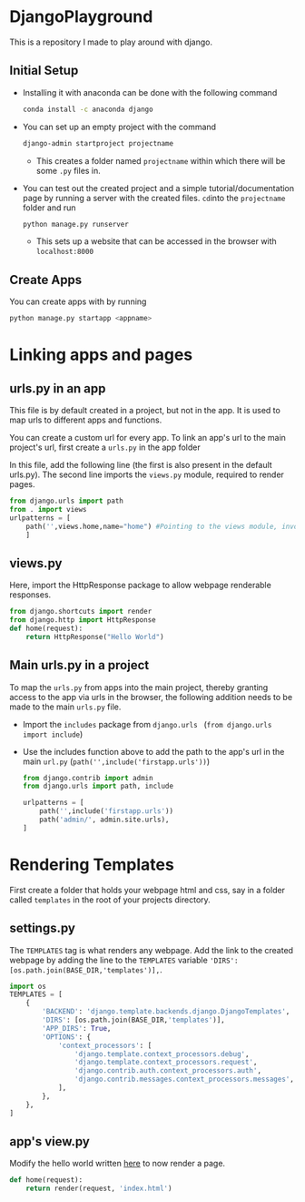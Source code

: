 # DjangoPlayground
This is a repository I made to play around with django.

## Initial Setup

* Installing it with anaconda can be done with the following command

  ```bash
  conda install -c anaconda django 
  ```

* You can set up an empty project with the command

  ```bash
  django-admin startproject projectname
  ```

  * This creates a folder named `projectname` within which there will be some `.py` files in.

* You can test out the created project and a simple tutorial/documentation page by running a server with the created files. `cd`into the `projectname` folder and run

  ```bash
  python manage.py runserver
  ```

  * This sets up a website that can be accessed in the browser with `localhost:8000`
## Create Apps
You can create apps with by running
```python
python manage.py startapp <appname>
```

# Linking apps and pages

## urls.py in an app

This file is by default created in a project, but not in the app. It is used to map urls to different apps and functions.

You can create a custom url for every app. To link an app's url to the main project's url, first create a `urls.py` in the app folder

In this file, add the following line (the first is also present in the default urls.py). The second line imports the `views.py` module, required to render pages.

```python
from django.urls import path
from . import views
urlpatterns = [
    path('',views.home,name="home") #Pointing to the views module, invoke the home function.
    ]
```

## views.py

Here, import the HttpResponse package to allow webpage renderable responses.

```python
from django.shortcuts import render
from django.http import HttpResponse
def home(request):
    return HttpResponse("Hello World")
```

## Main urls.py in a project

To map the `urls.py` from apps into the main project, thereby granting access to the app via urls in the browser, the following addition needs to be made to the main `urls.py` file.

* Import the `includes` package from `django.urls ` (`from django.urls import include`)

* Use the includes function above to add the path to the app's url in the main `url.py` (`path('',include('firstapp.urls'))`)

  ```python
  from django.contrib import admin
  from django.urls import path, include
  
  urlpatterns = [
      path('',include('firstapp.urls'))
      path('admin/', admin.site.urls),
  ]
  ```

  

# Rendering Templates

First create a folder that holds your webpage html and css, say in a folder called `templates` in the root of your projects directory.

## settings.py

The `TEMPLATES` tag is what renders any webpage. Add the link to the created webpage by adding the line to the `TEMPLATES` variable `'DIRS': [os.path.join(BASE_DIR,'templates')],`.

```python
import os
TEMPLATES = [
    {
        'BACKEND': 'django.template.backends.django.DjangoTemplates',
        'DIRS': [os.path.join(BASE_DIR,'templates')],
        'APP_DIRS': True,
        'OPTIONS': {
            'context_processors': [
                'django.template.context_processors.debug',
                'django.template.context_processors.request',
                'django.contrib.auth.context_processors.auth',
                'django.contrib.messages.context_processors.messages',
            ],
        },
    },
]
```



## app's view.py

Modify the hello world written [here](#views.py) to now render a page.

```python
def home(request):
    return render(request, 'index.html')
```

